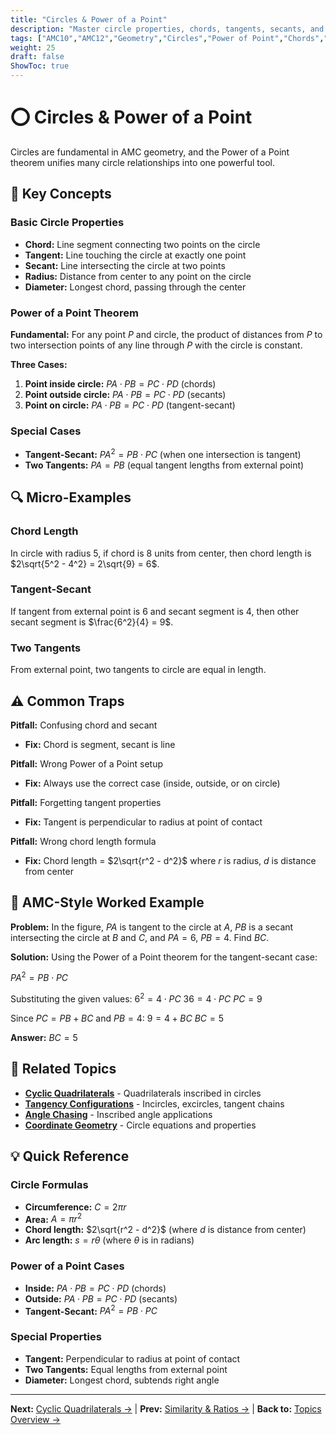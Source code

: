 ```yaml
---
title: "Circles & Power of a Point"
description: "Master circle properties, chords, tangents, secants, and the powerful Power of a Point theorem for AMC problems."
tags: ["AMC10","AMC12","Geometry","Circles","Power of Point","Chords","Tangents","Study Guide"]
weight: 25
draft: false
ShowToc: true
---
```


# ⭕ Circles & Power of a Point

Circles are fundamental in AMC geometry, and the Power of a Point theorem unifies many circle relationships into one powerful tool.

## 🎯 Key Concepts

### Basic Circle Properties
- **Chord:** Line segment connecting two points on the circle
- **Tangent:** Line touching the circle at exactly one point
- **Secant:** Line intersecting the circle at two points
- **Radius:** Distance from center to any point on the circle
- **Diameter:** Longest chord, passing through the center

### Power of a Point Theorem
**Fundamental:** For any point $P$ and circle, the product of distances from $P$ to two intersection points of any line through $P$ with the circle is constant.

**Three Cases:**
1. **Point inside circle:** $PA \cdot PB = PC \cdot PD$ (chords)
2. **Point outside circle:** $PA \cdot PB = PC \cdot PD$ (secants)
3. **Point on circle:** $PA \cdot PB = PC \cdot PD$ (tangent-secant)

### Special Cases
- **Tangent-Secant:** $PA^2 = PB \cdot PC$ (when one intersection is tangent)
- **Two Tangents:** $PA = PB$ (equal tangent lengths from external point)

## 🔍 Micro-Examples

### Chord Length
In circle with radius 5, if chord is 8 units from center, then chord length is $2\sqrt{5^2 - 4^2} = 2\sqrt{9} = 6$.

### Tangent-Secant
If tangent from external point is 6 and secant segment is 4, then other secant segment is $\frac{6^2}{4} = 9$.

### Two Tangents
From external point, two tangents to circle are equal in length.

## ⚠️ Common Traps

**Pitfall:** Confusing chord and secant
- **Fix:** Chord is segment, secant is line

**Pitfall:** Wrong Power of a Point setup
- **Fix:** Always use the correct case (inside, outside, or on circle)

**Pitfall:** Forgetting tangent properties
- **Fix:** Tangent is perpendicular to radius at point of contact

**Pitfall:** Wrong chord length formula
- **Fix:** Chord length = $2\sqrt{r^2 - d^2}$ where $r$ is radius, $d$ is distance from center

## 🎯 AMC-Style Worked Example

**Problem:** In the figure, $PA$ is tangent to the circle at $A$, $PB$ is a secant intersecting the circle at $B$ and $C$, and $PA = 6$, $PB = 4$. Find $BC$.

**Solution:**
Using the Power of a Point theorem for the tangent-secant case:

$PA^2 = PB \cdot PC$

Substituting the given values:
$6^2 = 4 \cdot PC$
$36 = 4 \cdot PC$
$PC = 9$

Since $PC = PB + BC$ and $PB = 4$:
$9 = 4 + BC$
$BC = 5$

**Answer:** $BC = 5$

## 🔗 Related Topics

- [**Cyclic Quadrilaterals**](cyclic-quadrilaterals) - Quadrilaterals inscribed in circles
- [**Tangency Configurations**](tangency-configurations) - Incircles, excircles, tangent chains
- [**Angle Chasing**](angle-chasing) - Inscribed angle applications
- [**Coordinate Geometry**](coordinate-geometry) - Circle equations and properties

## 💡 Quick Reference

### Circle Formulas
- **Circumference:** $C = 2\pi r$
- **Area:** $A = \pi r^2$
- **Chord length:** $2\sqrt{r^2 - d^2}$ (where $d$ is distance from center)
- **Arc length:** $s = r\theta$ (where $\theta$ is in radians)

### Power of a Point Cases
- **Inside:** $PA \cdot PB = PC \cdot PD$ (chords)
- **Outside:** $PA \cdot PB = PC \cdot PD$ (secants)
- **Tangent-Secant:** $PA^2 = PB \cdot PC$

### Special Properties
- **Tangent:** Perpendicular to radius at point of contact
- **Two Tangents:** Equal lengths from external point
- **Diameter:** Longest chord, subtends right angle

---

**Next:** [Cyclic Quadrilaterals →](cyclic-quadrilaterals) | **Prev:** [Similarity & Ratios →](similarity-and-ratios) | **Back to:** [Topics Overview →](../)
